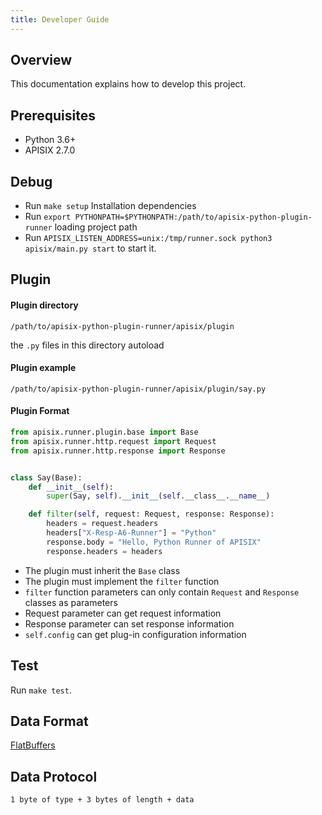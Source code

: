 ```yaml
---
title: Developer Guide
---
```


<!--
#
# Licensed to the Apache Software Foundation (ASF) under one or more
# contributor license agreements.  See the NOTICE file distributed with
# this work for additional information regarding copyright ownership.
# The ASF licenses this file to You under the Apache License, Version 2.0
# (the "License"); you may not use this file except in compliance with
# the License.  You may obtain a copy of the License at
#
#     http://www.apache.org/licenses/LICENSE-2.0
#
# Unless required by applicable law or agreed to in writing, software
# distributed under the License is distributed on an "AS IS" BASIS,
# WITHOUT WARRANTIES OR CONDITIONS OF ANY KIND, either express or implied.
# See the License for the specific language governing permissions and
# limitations under the License.
#
-->

## Overview

This documentation explains how to develop this project.


## Prerequisites

* Python 3.6+
* APISIX 2.7.0


## Debug

- Run `make setup` Installation dependencies
- Run `export PYTHONPATH=$PYTHONPATH:/path/to/apisix-python-plugin-runner` loading project path 
- Run `APISIX_LISTEN_ADDRESS=unix:/tmp/runner.sock python3 apisix/main.py start`
to start it.


## Plugin

#### Plugin directory
```
/path/to/apisix-python-plugin-runner/apisix/plugin
```
the `.py` files in this directory autoload


#### Plugin example
```
/path/to/apisix-python-plugin-runner/apisix/plugin/say.py
```

#### Plugin Format
```python
from apisix.runner.plugin.base import Base
from apisix.runner.http.request import Request
from apisix.runner.http.response import Response


class Say(Base):
    def __init__(self):
        super(Say, self).__init__(self.__class__.__name__)

    def filter(self, request: Request, response: Response):
        headers = request.headers
        headers["X-Resp-A6-Runner"] = "Python"
        response.body = "Hello, Python Runner of APISIX"
        response.headers = headers
```
- The plugin must inherit the `Base` class
- The plugin must implement the `filter` function
- `filter` function parameters can only contain `Request` and `Response` classes as parameters
- Request parameter can get request information
- Response parameter can set response information
- `self.config` can get plug-in configuration information


## Test

Run `make test`.


## Data Format

[FlatBuffers](https://github.com/google/flatbuffers)


## Data Protocol

```
1 byte of type + 3 bytes of length + data
```

